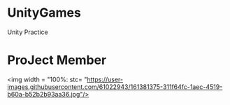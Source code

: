 # UnityGames
Unity Practice

# ProJect Member
<img width = "100%: stc= "https://user-images.githubusercontent.com/61022943/161381375-311f64fc-1aec-4519-b60a-b52b2b93aa36.jpg"/>

